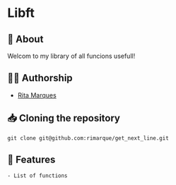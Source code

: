 # **Libft**

## :speech_balloon: **About**
Welcom to my library of all funcions usefull!

## 🙋‍♀️ **Authorship**
- [Rita Marques](https://github.com/rimarque)

## :inbox_tray: **Cloning the repository**

```shell
git clone git@github.com:rimarque/get_next_line.git 
```

## 💎 **Features**
```
- List of functions
```
